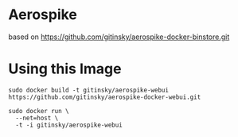 # Aerospike 

based on https://github.com/gitinsky/aerospike-docker-binstore.git

# Using this Image

```
sudo docker build -t gitinsky/aerospike-webui https://github.com/gitinsky/aerospike-docker-webui.git

sudo docker run \
  --net=host \
  -t -i gitinsky/aerospike-webui
```
